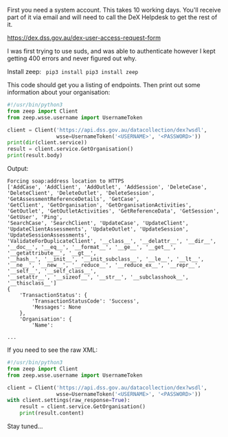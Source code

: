 First you need a system account. This takes 10 working days. You'll receive part of it via email and will need to call the DeX Helpdesk to get the rest of it.

https://dex.dss.gov.au/dex-user-access-request-form

I was first trying to use suds, and was able to authenticate however I kept getting 400 errors and never figured out why.

Install zeep:
``` pip3 install pip3 install zeep```

This code should get you a listing of endpoints. Then print out some information about your organisation:
```python
#!/usr/bin/python3
from zeep import Client
from zeep.wsse.username import UsernameToken

client = Client('https://api.dss.gov.au/datacollection/dex?wsdl',
                wsse=UsernameToken('<USERNAME>', '<PASSWORD>'))
print(dir(client.service))
result = client.service.GetOrganisation()
print(result.body)
```

Output:
```
Forcing soap:address location to HTTPS
['AddCase', 'AddClient', 'AddOutlet', 'AddSession', 'DeleteCase', 'DeleteClient', 'DeleteOutlet', 'DeleteSession', 'GetAssessmentReferenceDetails', 'GetCase',
'GetClient', 'GetOrganisation', 'GetOrganisationActivities', 'GetOutlet', 'GetOutletActivities', 'GetReferenceData', 'GetSession', 'GetUser', 'Ping',
'SearchCase', 'SearchClient', 'UpdateCase', 'UpdateClient', 'UpdateClientAssessments', 'UpdateOutlet', 'UpdateSession', 'UpdateSessionAssessments',
'ValidateForDuplicateClient', '__class__', '__delattr__', '__dir__', '__doc__', '__eq__', '__format__', '__ge__', '__get__', '__getattribute__', '__gt__',
'__hash__', '__init__', '__init_subclass__', '__le__', '__lt__', '__ne__', '__new__', '__reduce__', '__reduce_ex__', '__repr__', '__self__', '__self_class__',
'__setattr__', '__sizeof__', '__str__', '__subclasshook__', '__thisclass__']
{
    'TransactionStatus': {
        'TransactionStatusCode': 'Success',
        'Messages': None
    },
    'Organisation': {
        'Name':

...

```

If you need to see the raw XML:
```python
#!/usr/bin/python3
from zeep import Client
from zeep.wsse.username import UsernameToken

client = Client('https://api.dss.gov.au/datacollection/dex?wsdl',
                wsse=UsernameToken('<USERNAME>', '<PASSWORD>'))
with client.settings(raw_response=True):
    result = client.service.GetOrganisation()
    print(result.content)
```

Stay tuned...
